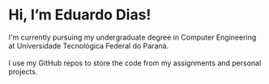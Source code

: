 <h1> Hi, I’m Eduardo Dias! </h1>

  
I'm currently pursuing my undergraduate degree in Computer Engineering at Universidade Tecnológica Federal do Paraná.\
\
I use my GitHub repos to store the code from my assignments and personal projects.
